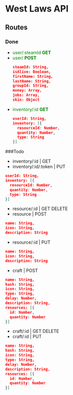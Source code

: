 # West Laws API
## Routes

### Done
- <span style="color:green">user/:steamId **GET**</span>
- <span style="color:green">user/ **POST**</span>
  ```json
  steamId: String,
  isAlive: Boolean,
  firstName: String,
  lastName: String,
  groupId: String,
  money: Array,
  jobs: Array,
  skin: Object
  ```
- <span style="color:green">inventory/:id **GET**</span>
  ```json
  userId: String,
  inventory: [{
    resourceId: Number, 
    quantity: Number,
    type: String
  }]
  ```
###Todo
 - inventory/:id | GET
 - inventory/:id/:token | PUT
  ```json
  userId: String,
  inventory: [{
    resourceId: Number, 
    quantity: Number,
    type: String
  }]
  ```
 - resource/:id | GET DELETE
 - resource | POST
  ```json
  name: String,
  icon: String,
  description: String
  ```
 - resource/:id | PUT
  ```json
  name: String,
  icon: String,
  description: String
  ```
 - craft | POST
  ```json
  name: String,
  hash: String,
  icon: String,
  type: String,
  delay: Number,
  description: String,
  resources: [{
    id: Number,
    quantity: Number
  }]
  ```
  - craft/:id | GET DELETE
  - craft/:id | PUT
  ```json
  name: String,
  hash: String,
  icon: String,
  type: String,
  delay: Number,
  description: String,
  resources: [{
    id: Number,
    quantity: Number
  }]
  ```